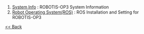  1. [System Info] : ROBOTIS-OP3 System Information  
 2. [Robot Operating System(ROS)] : ROS Installation and Setting for ROBOTIS-OP3     

[&lt;&lt; Back](op3_user's_guide.md)

[System Info]:op3_system_info.md
[Robot Operating System(ROS)]:op3_robot_operating_system.md
